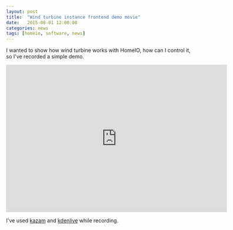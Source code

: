 ```yaml
---
layout: post
title:  "Wind turbine instance frontend demo movie"
date:   2015-08-01 12:00:00
categories: news
tags: [homeio, software, news]
---
```


I wanted to show how wind turbine works with HomeIO, how can I control it, so I've recorded a simple demo.

<div class="vimeo"><iframe src='http://player.vimeo.com/video/135051782' width="600" height="400" frameborder="0" webkitAllowFullScreen mozallowfullscreen allowFullScreen> </iframe></div>

I've used [kazam](https://launchpad.net/kazam) and [kdenlive](https://kdenlive.org/) while recording.
